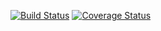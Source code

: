 [![Build Status](https://img.shields.io/travis/celinakhalife/modern-javascript-stack.svg?style=flat-square)](https://travis-ci.org/celinakhalife/modern-javascript-stack)
[![Coverage Status](https://img.shields.io/coveralls/celinakhalife/modern-javascript-stack.svg?style=flat-square)](https://coveralls.io/github/celinakhalife/modern-javascript-stack?branch=master)
